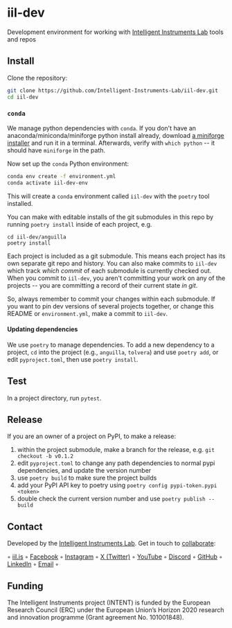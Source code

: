 # iil-dev

Development environment for working with [Intelligent Instruments Lab](https://iil.is) tools and repos

## Install

Clone the repository:

```sh
git clone https://github.com/Intelligent-Instruments-Lab/iil-dev.git
cd iil-dev
```

### `conda`

We manage python dependencies with `conda`. If you don't have an anaconda/miniconda/miniforge python install already, download [a miniforge installer](https://github.com/conda-forge/miniforge) and run it in a terminal. Afterwards, verify with `which python` -- it should have `miniforge` in the path.

Now set up the `conda` Python environment:

```sh
conda env create -f environment.yml
conda activate iil-dev-env
```

This will create a `conda` environment called `iil-dev` with the `poetry` tool installed.

You can make with editable installs of the git submodules in this repo by running `poetry install` inside of each project, e.g.

```
cd iil-dev/anguilla
poetry install
```

Each project is included as a git submodule. This means each project has its own separate git repo and history. You can also make commits to `iil-dev` which track *which commit* of each submodule is currently checked out. When you commit to `iil-dev`, you aren't committing your work on any of the projects -- you are committing a record of their current state *in git*.

So, always remember to commit your changes within each submodule. If you want to pin dev versions of several projects together, or change this README or `environment.yml`, make a commit to `iil-dev`.

#### Updating dependencies

We use `poetry` to manage dependencies. To add a new dependency to a project, `cd` into the project (e.g., `anguilla`, `tolvera`) and use `poetry add`, or edit `pyproject.toml`, then use `poetry install`.

## Test

In a project directory, run `pytest`.

## Release

If you are an owner of a project on PyPI, to make a release:

1. within the project submodule, make a branch for the release, e.g. `git checkout -b v0.1.2`
2. edit `pyproject.toml` to change any path dependencies to normal pypi dependencies, and update the version number
3. use `poetry build` to make sure the project builds
4. add your PyPI API key to poetry using `poetry config pypi-token.pypi <token>`
5. double check the current version number and use `poetry publish --build`


## Contact

Developed by the [Intelligent Instruments Lab](https://iil.is/about). Get in touch to [collaborate](https://iil.is/collaborate):

 ◦ <a href="https://iil.is" target="_blank" rel="noopener" title="Intelligent Instrumets Lab">iil.is</a> ◦ 
<a href="https://facebook.com/intelligentinstrumentslab" target="_blank" rel="noopener" title="facebook.com">Facebook</a> ◦ 
<a href="https://instagram.com/intelligentinstruments" target="_blank" rel="noopener" title="instagram.com">Instagram</a> ◦ 
<a href="https://x.com/_iil_is" target="_blank" rel="noopener" title="x.com">X (Twitter)</a> ◦ 
<a href="https://youtube.com/@IntelligentInstruments" target="_blank" rel="noopener" title="youtube.com">YouTube</a> ◦ 
<a href="https://discord.gg/fY9GYMebtJ" target="_blank" rel="noopener" title="discord.gg">Discord</a> ◦ 
<a href="https://github.com/intelligent-instruments-lab" target="_blank" rel="noopener" title="github.com">GitHub</a> ◦ 
<a href="https://www.linkedin.com/company/intelligent-instruments-lab" target="_blank" rel="noopener" title="www.linkedin.com">LinkedIn</a> ◦ 
<a href="mailto:iil@lhi.is" target="_blank" rel="noopener" title="">Email</a> ◦ 

## Funding

The Intelligent Instruments project (INTENT) is funded by the European Research Council (ERC) under the European Union’s Horizon 2020 research and innovation programme (Grant agreement No. 101001848).
